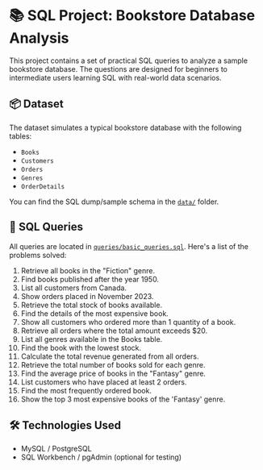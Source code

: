 # 📚 SQL Project: Bookstore Database Analysis

This project contains a set of practical SQL queries to analyze a sample bookstore database. The questions are designed for beginners to intermediate users learning SQL with real-world data scenarios.

## 📦 Dataset

The dataset simulates a typical bookstore database with the following tables:
- `Books`
- `Customers`
- `Orders`
- `Genres`
- `OrderDetails`

You can find the SQL dump/sample schema in the [`data/`](./data) folder.

## 📘 SQL Queries

All queries are located in [`queries/basic_queries.sql`](./queries/basic_queries.sql). Here's a list of the problems solved:

1. Retrieve all books in the "Fiction" genre.
2. Find books published after the year 1950.
3. List all customers from Canada.
4. Show orders placed in November 2023.
5. Retrieve the total stock of books available.
6. Find the details of the most expensive book.
7. Show all customers who ordered more than 1 quantity of a book.
8. Retrieve all orders where the total amount exceeds $20.
9. List all genres available in the Books table.
10. Find the book with the lowest stock.
11. Calculate the total revenue generated from all orders.
12. Retrieve the total number of books sold for each genre.
13. Find the average price of books in the "Fantasy" genre.
14. List customers who have placed at least 2 orders.
15. Find the most frequently ordered book.
16. Show the top 3 most expensive books of the 'Fantasy' genre.

## 🛠 Technologies Used

- MySQL / PostgreSQL
- SQL Workbench / pgAdmin (optional for testing)
